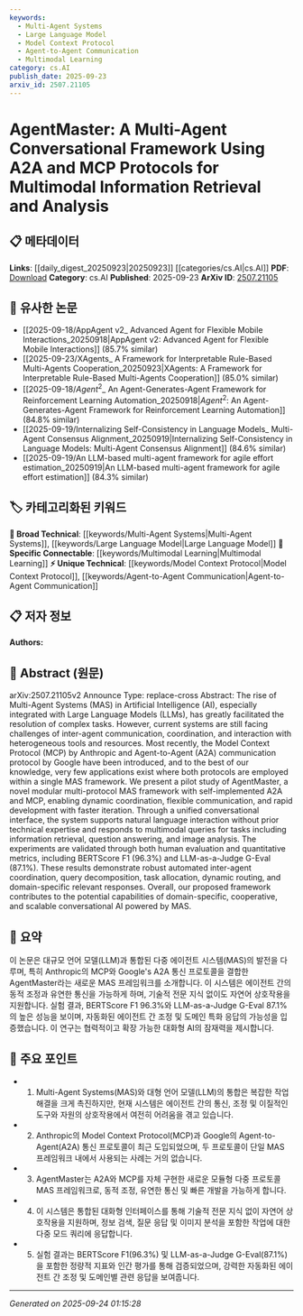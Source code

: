 ```yaml
---
keywords:
  - Multi-Agent Systems
  - Large Language Model
  - Model Context Protocol
  - Agent-to-Agent Communication
  - Multimodal Learning
category: cs.AI
publish_date: 2025-09-23
arxiv_id: 2507.21105
---
```


<!-- KEYWORD_LINKING_METADATA:
{
  "processed_timestamp": "2025-09-24T01:15:28.134319",
  "vocabulary_version": "1.0",
  "selected_keywords": [
    "Multi-Agent Systems",
    "Large Language Model",
    "Model Context Protocol",
    "Agent-to-Agent Communication",
    "Multimodal Learning"
  ],
  "rejected_keywords": [],
  "similarity_scores": {
    "Multi-Agent Systems": 0.78,
    "Large Language Model": 0.82,
    "Model Context Protocol": 0.8,
    "Agent-to-Agent Communication": 0.79,
    "Multimodal Learning": 0.77
  },
  "extraction_method": "AI_prompt_based",
  "budget_applied": true,
  "candidates_json": {
    "candidates": [
      {
        "surface": "Multi-Agent Systems",
        "canonical": "Multi-Agent Systems",
        "aliases": [
          "MAS"
        ],
        "category": "broad_technical",
        "rationale": "Multi-Agent Systems are central to the framework and connect to broader AI concepts.",
        "novelty_score": 0.45,
        "connectivity_score": 0.88,
        "specificity_score": 0.65,
        "link_intent_score": 0.78
      },
      {
        "surface": "Large Language Models",
        "canonical": "Large Language Model",
        "aliases": [
          "LLMs"
        ],
        "category": "broad_technical",
        "rationale": "LLMs are integral to the system's functionality and link to existing AI research.",
        "novelty_score": 0.3,
        "connectivity_score": 0.9,
        "specificity_score": 0.6,
        "link_intent_score": 0.82
      },
      {
        "surface": "Model Context Protocol",
        "canonical": "Model Context Protocol",
        "aliases": [
          "MCP"
        ],
        "category": "unique_technical",
        "rationale": "MCP is a specific protocol used in the framework, highlighting its novelty.",
        "novelty_score": 0.75,
        "connectivity_score": 0.7,
        "specificity_score": 0.85,
        "link_intent_score": 0.8
      },
      {
        "surface": "Agent-to-Agent communication",
        "canonical": "Agent-to-Agent Communication",
        "aliases": [
          "A2A"
        ],
        "category": "unique_technical",
        "rationale": "A2A is a novel communication protocol crucial for inter-agent interaction.",
        "novelty_score": 0.78,
        "connectivity_score": 0.72,
        "specificity_score": 0.82,
        "link_intent_score": 0.79
      },
      {
        "surface": "Multimodal Information Retrieval",
        "canonical": "Multimodal Learning",
        "aliases": [
          "Multimodal Retrieval"
        ],
        "category": "specific_connectable",
        "rationale": "This concept connects to the trending area of integrating multiple data types in AI.",
        "novelty_score": 0.68,
        "connectivity_score": 0.85,
        "specificity_score": 0.78,
        "link_intent_score": 0.77
      }
    ],
    "ban_list_suggestions": [
      "framework",
      "system",
      "interface"
    ]
  },
  "decisions": [
    {
      "candidate_surface": "Multi-Agent Systems",
      "resolved_canonical": "Multi-Agent Systems",
      "decision": "linked",
      "scores": {
        "novelty": 0.45,
        "connectivity": 0.88,
        "specificity": 0.65,
        "link_intent": 0.78
      }
    },
    {
      "candidate_surface": "Large Language Models",
      "resolved_canonical": "Large Language Model",
      "decision": "linked",
      "scores": {
        "novelty": 0.3,
        "connectivity": 0.9,
        "specificity": 0.6,
        "link_intent": 0.82
      }
    },
    {
      "candidate_surface": "Model Context Protocol",
      "resolved_canonical": "Model Context Protocol",
      "decision": "linked",
      "scores": {
        "novelty": 0.75,
        "connectivity": 0.7,
        "specificity": 0.85,
        "link_intent": 0.8
      }
    },
    {
      "candidate_surface": "Agent-to-Agent communication",
      "resolved_canonical": "Agent-to-Agent Communication",
      "decision": "linked",
      "scores": {
        "novelty": 0.78,
        "connectivity": 0.72,
        "specificity": 0.82,
        "link_intent": 0.79
      }
    },
    {
      "candidate_surface": "Multimodal Information Retrieval",
      "resolved_canonical": "Multimodal Learning",
      "decision": "linked",
      "scores": {
        "novelty": 0.68,
        "connectivity": 0.85,
        "specificity": 0.78,
        "link_intent": 0.77
      }
    }
  ]
}
-->

# AgentMaster: A Multi-Agent Conversational Framework Using A2A and MCP Protocols for Multimodal Information Retrieval and Analysis

## 📋 메타데이터

**Links**: [[daily_digest_20250923|20250923]] [[categories/cs.AI|cs.AI]]
**PDF**: [Download](https://arxiv.org/pdf/2507.21105.pdf)
**Category**: cs.AI
**Published**: 2025-09-23
**ArXiv ID**: [2507.21105](https://arxiv.org/abs/2507.21105)

## 🔗 유사한 논문
- [[2025-09-18/AppAgent v2_ Advanced Agent for Flexible Mobile Interactions_20250918|AppAgent v2: Advanced Agent for Flexible Mobile Interactions]] (85.7% similar)
- [[2025-09-23/XAgents_ A Framework for Interpretable Rule-Based Multi-Agents Cooperation_20250923|XAgents: A Framework for Interpretable Rule-Based Multi-Agents Cooperation]] (85.0% similar)
- [[2025-09-18/$Agent^2$_ An Agent-Generates-Agent Framework for Reinforcement Learning Automation_20250918|$Agent^2$: An Agent-Generates-Agent Framework for Reinforcement Learning Automation]] (84.8% similar)
- [[2025-09-19/Internalizing Self-Consistency in Language Models_ Multi-Agent Consensus Alignment_20250919|Internalizing Self-Consistency in Language Models: Multi-Agent Consensus Alignment]] (84.6% similar)
- [[2025-09-19/An LLM-based multi-agent framework for agile effort estimation_20250919|An LLM-based multi-agent framework for agile effort estimation]] (84.3% similar)

## 🏷️ 카테고리화된 키워드
**🧠 Broad Technical**: [[keywords/Multi-Agent Systems|Multi-Agent Systems]], [[keywords/Large Language Model|Large Language Model]]
**🔗 Specific Connectable**: [[keywords/Multimodal Learning|Multimodal Learning]]
**⚡ Unique Technical**: [[keywords/Model Context Protocol|Model Context Protocol]], [[keywords/Agent-to-Agent Communication|Agent-to-Agent Communication]]

## 📋 저자 정보

**Authors:** 

## 📄 Abstract (원문)

arXiv:2507.21105v2 Announce Type: replace-cross 
Abstract: The rise of Multi-Agent Systems (MAS) in Artificial Intelligence (AI), especially integrated with Large Language Models (LLMs), has greatly facilitated the resolution of complex tasks. However, current systems are still facing challenges of inter-agent communication, coordination, and interaction with heterogeneous tools and resources. Most recently, the Model Context Protocol (MCP) by Anthropic and Agent-to-Agent (A2A) communication protocol by Google have been introduced, and to the best of our knowledge, very few applications exist where both protocols are employed within a single MAS framework. We present a pilot study of AgentMaster, a novel modular multi-protocol MAS framework with self-implemented A2A and MCP, enabling dynamic coordination, flexible communication, and rapid development with faster iteration. Through a unified conversational interface, the system supports natural language interaction without prior technical expertise and responds to multimodal queries for tasks including information retrieval, question answering, and image analysis. The experiments are validated through both human evaluation and quantitative metrics, including BERTScore F1 (96.3%) and LLM-as-a-Judge G-Eval (87.1%). These results demonstrate robust automated inter-agent coordination, query decomposition, task allocation, dynamic routing, and domain-specific relevant responses. Overall, our proposed framework contributes to the potential capabilities of domain-specific, cooperative, and scalable conversational AI powered by MAS.

## 📝 요약

이 논문은 대규모 언어 모델(LLM)과 통합된 다중 에이전트 시스템(MAS)의 발전을 다루며, 특히 Anthropic의 MCP와 Google's A2A 통신 프로토콜을 결합한 AgentMaster라는 새로운 MAS 프레임워크를 소개합니다. 이 시스템은 에이전트 간의 동적 조정과 유연한 통신을 가능하게 하며, 기술적 전문 지식 없이도 자연어 상호작용을 지원합니다. 실험 결과, BERTScore F1 96.3%와 LLM-as-a-Judge G-Eval 87.1%의 높은 성능을 보이며, 자동화된 에이전트 간 조정 및 도메인 특화 응답의 가능성을 입증했습니다. 이 연구는 협력적이고 확장 가능한 대화형 AI의 잠재력을 제시합니다.

## 🎯 주요 포인트

- 1. Multi-Agent Systems(MAS)와 대형 언어 모델(LLM)의 통합은 복잡한 작업 해결을 크게 촉진하지만, 현재 시스템은 에이전트 간의 통신, 조정 및 이질적인 도구와 자원의 상호작용에서 여전히 어려움을 겪고 있습니다.
- 2. Anthropic의 Model Context Protocol(MCP)과 Google의 Agent-to-Agent(A2A) 통신 프로토콜이 최근 도입되었으며, 두 프로토콜이 단일 MAS 프레임워크 내에서 사용되는 사례는 거의 없습니다.
- 3. AgentMaster는 A2A와 MCP를 자체 구현한 새로운 모듈형 다중 프로토콜 MAS 프레임워크로, 동적 조정, 유연한 통신 및 빠른 개발을 가능하게 합니다.
- 4. 이 시스템은 통합된 대화형 인터페이스를 통해 기술적 전문 지식 없이 자연어 상호작용을 지원하며, 정보 검색, 질문 응답 및 이미지 분석을 포함한 작업에 대한 다중 모드 쿼리에 응답합니다.
- 5. 실험 결과는 BERTScore F1(96.3%) 및 LLM-as-a-Judge G-Eval(87.1%)을 포함한 정량적 지표와 인간 평가를 통해 검증되었으며, 강력한 자동화된 에이전트 간 조정 및 도메인별 관련 응답을 보여줍니다.


---

*Generated on 2025-09-24 01:15:28*